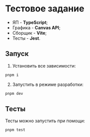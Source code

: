 # Тестовое задание

- ЯП - **TypeScript**;
- Графика - **Canvas API**;
- Сборщик - **Vite**;
- Тесты - **Jest**.

## Запуск

1. Установить все зависимости:

```bash
pnpm i
```

2. Запустить в режиме разработки:

```bash
pnpm dev
```

## Тесты

Тесты можно запустить при помощи:

```bash
pnpm test
```
